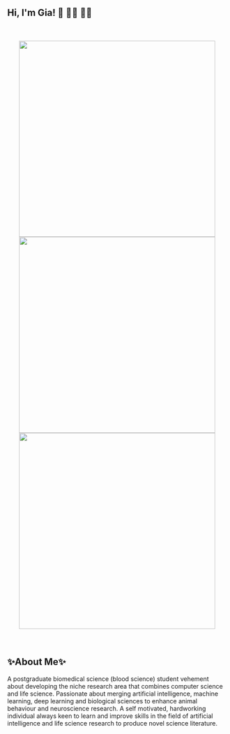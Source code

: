 ## Hi, I'm Gia! 👋 :woman_technologist: :woman_scientist: 

<!--
**G-Hepburn/G-Hepburn** is a ✨ _special_ ✨ repository because its `README.md` (this file) appears on your GitHub profile.

Here are some ideas to get you started:

- 🔭 I’m currently working on ...
- 🌱 I’m currently learning ...
- 👯 I’m looking to collaborate on ...
- 🤔 I’m looking for help with ...
- 💬 Ask me about ...
- 📫 How to reach me: ...
- 😄 Pronouns: ...
- ⚡ Fun fact: ...
-->

<br />
<br />
<div id="header" align="center">
  <img src="https://media.giphy.com/media/xT0BKr4MvHdohFTe6s/giphy.gif" width="450"/>
</div>


<div id="header" align="center">
  <img src="https://media.giphy.com/media/zdhgBtpANvh6G6ERNz/giphy.gif" width="450"/>
  <img src="https://compote.slate.com/images/30cde9b2-65c2-4a5c-9fe2-4d5ffe5b2c81.gif?width=2200" width="450"/>
</div>

<br />
<br />

<h2> ✨About Me✨  </h2>

A postgraduate biomedical science (blood science) student vehement about developing the niche research area that combines computer science and life science. Passionate about merging artificial intelligence, machine learning, deep learning and biological sciences to enhance animal behaviour and neuroscience research. A self motivated, hardworking individual always keen to learn and improve skills in the field of artificial intelligence and life science research to produce novel science literature.

<br />
<br />
<br />

